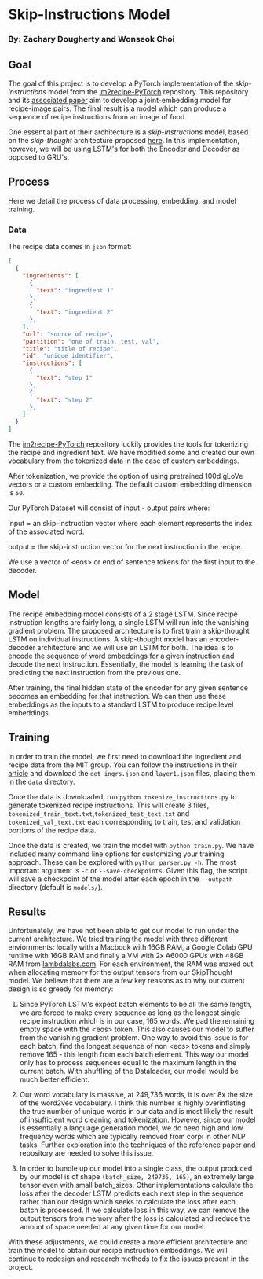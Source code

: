 # Skip-Instructions Model
### By: Zachary Dougherty and Wonseok Choi

## Goal
The goal of this project is to develop a PyTorch implementation of the _skip-instructions_ model from the [im2recipe-PyTorch](https://github.com/torralba-lab/im2recipe-Pytorch) repository. This repository and its [associated paper](http://pic2recipe.csail.mit.edu/) aim to develop a joint-embedding model for recipe-image pairs. The final result is a model which can produce a sequence of recipe instructions from an image of food. 

One essential part of their architecture is a _skip-instructions_ model, based on the _skip-thought_ architecture proposed [here](https://papers.nips.cc/paper/2015/file/f442d33fa06832082290ad8544a8da27-Paper.pdf). In this implementation, however, we will be using LSTM's for both the Encoder and Decoder as opposed to GRU's.

## Process
Here we detail the process of data processing, embedding, and model training.
### Data
The recipe data comes in `json` format:
```json
[
  {
    "ingredients": [
      {
        "text": "ingredient 1"
      },
      {
        "text": "ingredient 2"
      },
    ],
    "url": "source of recipe",
    "partition": "one of train, test, val",
    "title": "title of recipe",
    "id": "unique identifier",
    "instructions": [
      {
        "text": "step 1"
      },
      {
        "text": "step 2"
      },
    ]
  }
]
```
The [im2recipe-PyTorch](https://github.com/torralba-lab/im2recipe-Pytorch) repository luckily provides the tools for tokenizing the recipe and ingredient text. We have modified some and created our own vocabulary from the tokenized data in the case of custom embeddings.

After tokenization, we provide the option of using pretrained 100d gLoVe vectors or a custom embedding. The default custom embedding dimension is `50`.

Our PyTorch Dataset will consist of input - output pairs where:

input = an skip-instruction vector where each element represents the index of the associated word.

output = the skip-instruction vector for the next instruction in the recipe.

We use a vector of \<eos> or end of sentence tokens for the first input to the decoder.

## Model
The recipe embedding model consists of a 2 stage LSTM. Since recipe instruction lengths are fairly long, a single LSTM will run into the vanishing gradient problem. The proposed architecture is to first train a skip-thought LSTM on individual instructions. A skip-thought model has an encoder-decoder architecture and we will use an LSTM for both. The idea is to encode the sequence of word embeddings for a given instruction and decode the next instruction. Essentially, the model is learning the task of predicting the next instruction from the previous one.

After training, the final hidden state of the encoder for any given sentence becomes an embedding for that instruction. We can then use these embeddings as the inputs to a standard LSTM to produce recipe level embeddings.

## Training
In order to train the model, we first need to download the ingredient and recipe data from the MIT group. You can follow the instructions in their [article](http://pic2recipe.csail.mit.edu/) and download the `det_ingrs.json` and `layer1.json` files, placing them in the `data` directory.

Once the data is downloaded, run `python tokenize_instructions.py` to generate tokenized recipe instructions. This will create 3 files, `tokenized_train_text.txt`,`tokenized_test_text.txt` and `tokenized_val_text.txt` each corresponding to train, test and validation portions of the recipe data.

Once the data is created, we train the model with `python train.py`. We have included many command line options for customizing your training approach. These can be explored with `python parser.py -h`. The most important argument is `-c` or `--save-checkpoints`. Given this flag, the script will save a checkpoint of the model after each epoch in the `--outpath` directory (default is `models/`).

## Results
Unfortunately, we have not been able to get our model to run under the current architecture. We tried training the model with three different enviornments: locally with a Macbook with 16GB RAM, a Google Colab GPU runtime with 16GB RAM and finally a VM with 2x A6000 GPUs with 48GB RAM from [lambdalabs.com](https://lambdalabs.com/). For each environment, the RAM was maxed out when allocating memory for the output tensors from our SkipThought model. We believe that there are a few key reasons as to why our current design is so greedy for memory:

1) Since PyTorch LSTM's expect batch elements to be all the same length, we are forced to make every sequence as long as the longest single recipe instruction which is in our case, 165 words. We pad the remaining empty space with the \<eos> token. This also causes our model to suffer from the vanishing gradient problem. One way to avoid this issue is for each batch, find the longest sequence of non \<eos> tokens and simply remove 165 - this length from each batch element. This way our model only has to process sequences equal to the maximum length in the current batch. With shuffling of the Dataloader, our model would be much better efficient.

2) Our word vocabulary is massive, at 249,736 words, it is over 8x the size of the word2vec vocabulary. I think this number is highly overinflating the true number of unique words in our data and is most likely the result of insufficient word cleaning and tokenization. However, since our model is essentially a language generation model, we do need high and low frequency words which are typically removed from corpi in other NLP tasks. Further exploration into the techniques of the reference paper and repository are needed to solve this issue.

3) In order to bundle up our model into a single class, the output produced by our model is of shape `(batch_size, 249736, 165)`, an extremely large tensor even with small batch_sizes. Other implementations calculate the loss after the decoder LSTM predicts each next step in the sequence rather than our design which seeks to calculate the loss after each batch is processed. If we calculate loss in this way, we can remove the output tensors from memory after the loss is calculated and reduce the amount of space needed at any given time for our model.

With these adjustments, we could create a more efficient architecture and train the model to obtain our recipe instruction embeddings. We will continue to redesign and research methods to fix the issues present in the project.